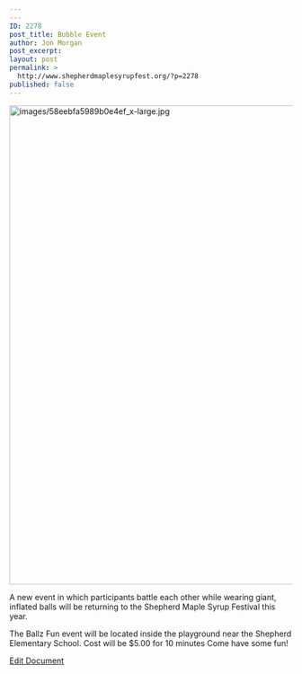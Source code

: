 ```yaml
---
---
ID: 2278
post_title: Bubble Event
author: Jon Morgan
post_excerpt:
layout: post
permalink: >
  http://www.shepherdmaplesyrupfest.org/?p=2278
published: false
---
```

<p><img src="http://www.shepherdmaplesyrupfest.org/wp-content/uploads/2018/04/images2F58eebfa5989b0e4ef_x-large.jpg.jpeg" width="965" height="853" alt="images/58eebfa5989b0e4ef_x-large.jpg" title=""></p>
<p>A new event in which participants battle each other while wearing giant, inflated balls will be returning  to the Shepherd Maple Syrup Festival this  year. </p>
<p>The Ballz Fun event will be located inside the playground near the Shepherd Elementary School. Cost will be $5.00 for 10 minutes Come have some fun!</p>
<p><a href="https://docs.google.com/document/d/1x5k_BIJywcn5JV_TnsNXw02BnTQfWBsBaFhmI3nAOKs/edit?usp=sharing">Edit Document</a></p>